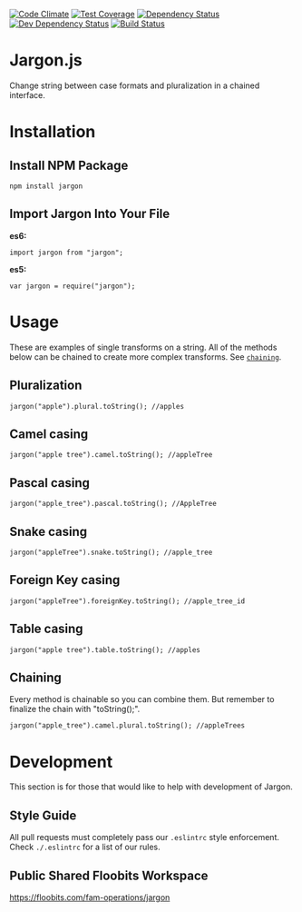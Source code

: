[![Code Climate](https://codeclimate.com/repos/557b3d7de30ba0742500838c/badges/d525182d1790d6589836/gpa.svg)](https://codeclimate.com/repos/557b3d7de30ba0742500838c/feed)
[![Test Coverage](https://codeclimate.com/repos/557b3d7de30ba0742500838c/badges/d525182d1790d6589836/coverage.svg)](https://codeclimate.com/repos/557b3d7de30ba0742500838c/coverage)
[![Dependency Status](https://david-dm.org/FreeAllMedia/jargon.png?theme=shields.io)](https://david-dm.org/FreeAllMedia/jargon?theme=shields.io)
[![Dev Dependency Status](https://david-dm.org/FreeAllMedia/jargon/dev-status.svg)](https://david-dm.org/FreeAllMedia/jargon?theme=shields.io#info=devDependencies)
[![Build Status](https://travis-ci.org/FreeAllMedia/jargon.png?branch=master)](https://travis-ci.org/FreeAllMedia/jargon)

# Jargon.js

Change string between case formats and pluralization in a chained interface.

# Installation

## Install NPM Package

```
npm install jargon
```

## Import Jargon Into Your File

**es6:**

```
import jargon from "jargon";
```

**es5:**

```
var jargon = require("jargon");
```

# Usage

These are examples of single transforms on a string. All of the methods below can be chained to create more complex transforms. See [`chaining`](#chaining).

## Pluralization

```
jargon("apple").plural.toString(); //apples
```

## Camel casing
```
jargon("apple tree").camel.toString(); //appleTree
```

## Pascal casing
```
jargon("apple_tree").pascal.toString(); //AppleTree
```

## Snake casing
```
jargon("appleTree").snake.toString(); //apple_tree
```

## Foreign Key casing
```
jargon("appleTree").foreignKey.toString(); //apple_tree_id
```

## Table casing
```
jargon("apple tree").table.toString(); //apples
```

## Chaining
Every method is chainable so you can combine them. But remember to finalize the chain with "toString();".

```
jargon("apple_tree").camel.plural.toString(); //appleTrees
```

# Development

This section is for those that would like to help with development of Jargon.

## Style Guide

All pull requests must completely pass our `.eslintrc` style enforcement. Check `./.eslintrc` for a list of our rules.

## Public Shared Floobits Workspace

https://floobits.com/fam-operations/jargon
